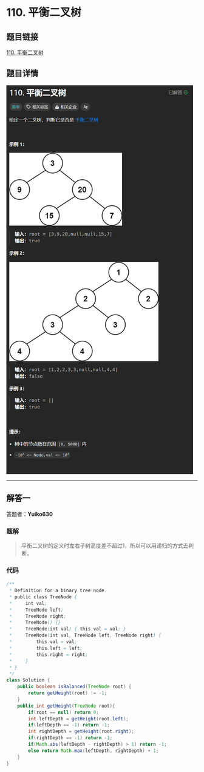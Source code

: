 # 110. 平衡二叉树
## 题目链接  
[110. 平衡二叉树](https://leetcode.cn/problems/balanced-binary-tree/description/)
## 题目详情
![题目图片](Img/110.png)

***
## 解答一
答题者：**Yuiko630**

### 题解
>平衡二叉树的定义时左右子树高度差不超过1，所以可以用递归的方式去判断。

### 代码
``` Java
/**
 * Definition for a binary tree node.
 * public class TreeNode {
 *     int val;
 *     TreeNode left;
 *     TreeNode right;
 *     TreeNode() {}
 *     TreeNode(int val) { this.val = val; }
 *     TreeNode(int val, TreeNode left, TreeNode right) {
 *         this.val = val;
 *         this.left = left;
 *         this.right = right;
 *     }
 * }
 */
class Solution {
    public boolean isBalanced(TreeNode root) {
        return getHeight(root) != -1;
    }
    public int getHeight(TreeNode root){
        if(root == null) return 0;
        int leftDepth = getHeight(root.left);
        if(leftDepth == -1) return -1;
        int rightDepth = getHeight(root.right);
        if(rightDepth == -1) return -1;
        if(Math.abs(leftDepth - rightDepth) > 1) return -1;
        else return Math.max(leftDepth, rightDepth) + 1;
    }
}
```
